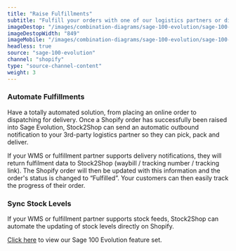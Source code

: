 ```yaml
---
title: "Raise Fulfillments"
subtitle: "Fulfill your orders with one of our logistics partners or directly in your WMS (Warehouse Management System)."
imageDestop: "/images/combination-diagrams/sage-100-evolution/sage-100-evolution-shopify-fulfillment.svg"
imageDestopWidth: "849"
imageMobile: "/images/combination-diagrams/sage-100-evolution/sage-100-evolution-shopify-fulfillment.svg"
headless: true
source: "sage-100-evolution"
channel: "shopify"
type: "source-channel-content"
weight: 3
---
```


### Automate Fulfillments
Have a totally automated solution, from placing an online order to dispatching for delivery. Once a Shopify order has successfully been raised into Sage Evolution, Stock2Shop can send an automatic outbound notification to your 3rd-party logistics partner so they can pick, pack and deliver.

If your WMS or fulfillment partner supports delivery notifications, they will return fulfilment data to Stock2Shop (waybill / tracking number / tracking link). The Shopify order will then be updated with this information and the order's status is changed to “Fulfilled”. Your customers can then easily track the progress of their order.

### Sync Stock Levels
If your WMS or fulfillment partner supports stock feeds, Stock2Shop can automate the updating of stock levels directly on Shopify.


[Click here](/help/features/sage-100-evolution/ "Sage 100 Evolution Features") to view our Sage 100 Evolution feature set.